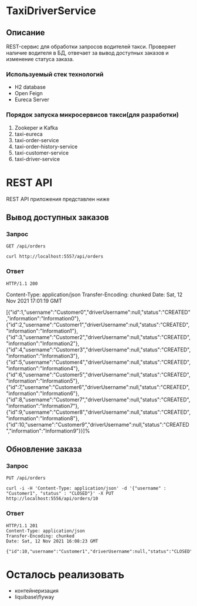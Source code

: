# TaxiDriverService
## Описание

REST-сервис для обработки запросов водителей такси. Проверяет наличие водителя в БД, отвечает за вывод доступных заказов и изменение статуса заказа.
### Используемый стек технологий
- H2 database
- Open Feign
- Eureca Server

### Порядок запуска микросервисов такси(для разработки)

1. Zookeper и Kafka
2. taxi-eureca
3. taxi-order-service
4. taxi-order-history-service
5. taxi-customer-service
6. taxi-driver-service

# REST API
REST API приложения представлен ниже

## Вывод доступных заказов
### Запрос
`GET /api/orders`

    curl http://localhost:5557/api/orders
### Ответ
    HTTP/1.1 200 
Content-Type: application/json
Transfer-Encoding: chunked
Date: Sat, 12 Nov 2021 17:01:19 GMT

[{"id":1,"username":"Customer0","driverUsername":null,"status":"CREATED","information":"Information0"},{"id":2,"username":"Customer1","driverUsername":null,"status":"CREATED","information":"Information1"},{"id":3,"username":"Customer2","driverUsername":null,"status":"CREATED","information":"Information2"},{"id":4,"username":"Customer3","driverUsername":null,"status":"CREATED","information":"Information3"},{"id":5,"username":"Customer4","driverUsername":null,"status":"CREATED","information":"Information4"},{"id":6,"username":"Customer5","driverUsername":null,"status":"CREATED","information":"Information5"},{"id":7,"username":"Customer6","driverUsername":null,"status":"CREATED","information":"Information6"},{"id":8,"username":"Customer7","driverUsername":null,"status":"CREATED","information":"Information7"},{"id":9,"username":"Customer8","driverUsername":null,"status":"CREATED","information":"Information8"},{"id":10,"username":"Customer9","driverUsername":null,"status":"CREATED","information":"Information9"}}]%
## Обновление заказа
### Запрос
`PUT /api/orders`

    curl -i -H 'Content-Type: application/json' -d '{"username" : "Customer1", "status" : "CLOSED"}' -X PUT http://localhost:5556/api/orders/10
### Ответ
    HTTP/1.1 201 
    Content-Type: application/json
    Transfer-Encoding: chunked
    Date: Sat, 12 Nov 2021 16:08:23 GMT

    {"id":10,"username":"Customer1","driverUsername":null,"status":"CLOSED","information":null}% 

# Осталось реализовать
- контейнеризация
- liquibase\flyway
